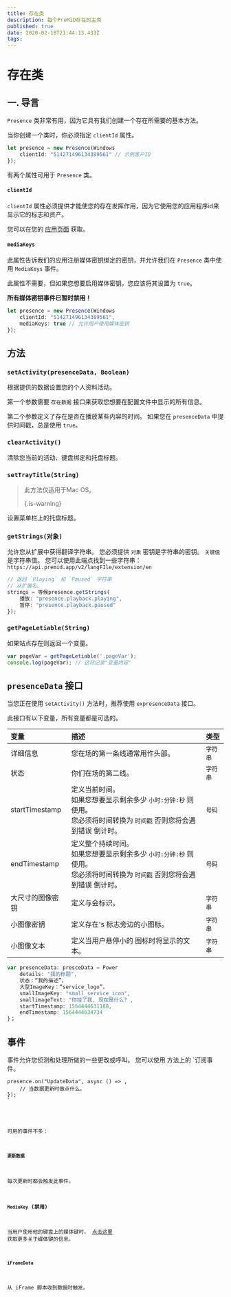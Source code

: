 ```yaml
---
title: 存在类
description: 每个PreMiD存在的主类
published: true
date: 2020-02-18T21:44:13.433Z
tags: 
---
```


# 存在类

## 一. 导言

`Presence` 类非常有用，因为它具有我们创建一个存在所需要的基本方法。

 当你创建一个类时，你必须指定 `clientId` 属性。

```typescript
let presence = new Presence(Windows
    clientId: "514271496134389561" // 示例客户ID
});
```

有两个属性可用于 `Presence` 类。

#### `clientId`

`clientId` 属性必须提供才能使您的存在发挥作用，因为它使用您的应用程序id来显示它的标志和资产。

您可以在您的 [应用页面](https://discordapp.com/developers/applications) 获取。

#### `mediaKeys`

此属性告诉我们的应用注册媒体密钥绑定的密钥，并允许我们在 `Presence` 类中使用 `MediaKeys` 事件。

此属性不需要，但如果您想要启用媒体密钥，您应该将其设置为 `true`。

**所有媒体密钥事件已暂时禁用！**

```typescript
let presence = new Presence(Windows
    clientId: "514271496134389561",
    mediaKeys: true // 允许用户使用媒体密钥
});
```

## 方法

### `setActivity(presenceData, Boolean)`

根据提供的数据设置您的个人资料活动。

第一个参数需要 `存在数据` 接口来获取您想要在配置文件中显示的所有信息。

第二个参数定义了存在是否在播放某些内容的时间。 如果您在 `presenceData` 中提供时间戳，总是使用 `true`。

### `clearActivity()`

清除您当前的活动、键盘绑定和托盘标题。

### `setTrayTitle(String)`

> 此方法仅适用于Mac OS。 
> 
> {.is-warning}

设置菜单栏上的托盘标题。

### `getStrings(对象)`

允许您从扩展中获得翻译字符串。 您必须提供 `对象` 密钥是字符串的密钥。 `关键值` 是字符串值。 您可以使用此端点找到一些字符串： `https://api.premid.app/v2/langFIle/extension/en`

```typescript
// 返回 `Playing` 和 `Paused` 字符串
// 从扩展名。
strings = 等候presence.getStrings(
    播放: "presence.playback.playing",
    暂停: "presence.playback.paused"
});
```

### `getPageLetiable(String)`

如果站点存在则返回一个变量。

```typescript
var pageVar = getPageLetiable('.pageVar');
console.log(pageVar); // 这将记录"变量内容"
```

## `presenceData` 接口

当您正在使用 `setActivity()` 方法时，推荐使用 `expresenceData` 接口。

此接口有以下变量，所有变量都是可选的。

<table>
  <thead>
    <tr>
      <th style="text-align:left">变量</th>
      <th style="text-align:left">描述</th>
      <th style="text-align:left">类型</th>
    </tr>
  </thead>
  <tbody>
    <tr>
      <td style="text-align:left">详细信息</td>
      <td style="text-align:left">您在场的第一条线通常用作头部。</td>
      <td style="text-align:left"><code>字符串</code>
      </td>
    </tr>
    <tr>
      <td style="text-align:left">状态</td>
      <td style="text-align:left">你们在场的第二线。</td>
      <td style="text-align:left"><code>字符串</code>
      </td>
    </tr>
    <tr>
      <td style="text-align:left">startTimestamp</td>
      <td style="text-align:left">定义当前时间。<br>
        如果您想要显示剩余多少 <code>小时:分钟:秒</code> 则使用。
          <br>您必须将时间转换为 <code>时间戳</code> 否则您将会遇到错误
          倒计时。
      </td>
      <td style="text-align:left"><code>号码</code>
      </td>
    </tr>
    <tr>
      <td style="text-align:left">endTimestamp</td>
      <td style="text-align:left">定义整个持续时间。
        <br>如果您想要显示剩余多少 <code>小时:分钟:秒</code> 则使用。
          <br>您必须将时间转换为 <code>时间戳</code> 否则您将会遇到错误
          倒计时。
      </td>
      <td style="text-align:left"><code>号码</code>
      </td>
    </tr>
    <tr>
      <td style="text-align:left">大尺寸的图像密钥</td>
      <td style="text-align:left">定义与会标识。</td>
      <td style="text-align:left"><code>字符串</code>
      </td>
    </tr>
    <tr>
      <td style="text-align:left">小图像密钥</td>
      <td style="text-align:left">定义存在&apos;s 标志旁边的小图标。</td>
      <td style="text-align:left"><code>字符串</code>
      </td>
    </tr>
    <tr>
      <td style="text-align:left">小图像文本</td>
      <td style="text-align:left">定义当用户悬停小的
        图标时将显示的文本。</td>
      <td style="text-align:left"><code>字符串</code>
      </td>
    </tr>
  </tbody>
</table>

```typescript
var presenceData: presceData = Power
    details: "我的标题",
    状态：“我的描述”，
    大型ImageKey：“service_logo”，
    smallImageKey: "small_service_icon",
    smallimageText: "你挂了我, 现在是什么? ,
    startTimestamp: 1564444631188,
    endTimestamp: 1564444634734
}；
```

## 事件

事件允许您侦测和处理所做的一些更改或呼叫。 您可以使用</code> 方法上的 `订阅事件。</p>

<pre><code class="typescript">presence.on("UpdateData", async () => ,
    // 当数据更新时做点什么。
});
`</pre>

可用的事件不多：

#### `更新数据`

每次更新时都会触发此事件。

#### `MediaKey` (禁用)

当用户使用他的键盘上的媒体键时， [点击这里](/dev/presence/class#mediakeys) 获取更多关于媒体键的信息。

#### `iFrameData`

从 iFrame 脚本收到数据时触发。